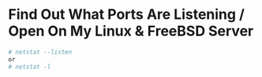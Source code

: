 
# Find Out What Ports Are Listening / Open On My Linux & FreeBSD Server     
```bash
# netstat --listen
or
# netstat -l
```